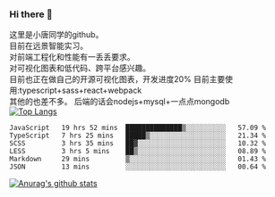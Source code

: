 ### Hi there 👋

这里是小唐同学的github。<br>
目前在远景智能实习。<br>
对前端工程化和性能有一丢丢要求。<br>
对可视化图表和低代码、跨平台感兴趣。<br>
目前也正在做自己的开源可视化图表，开发进度20%
目前主要使用:typescript+sass+react+webpack<br>
其他的也差不多。
后端的话会nodejs+mysql+一点点mongodb<br>
[![Top Langs](https://github-readme-stats.vercel.app/api/top-langs/?username=isaacttttttt&layout=compact)](https://github.com/anuraghazra/github-readme-stats)<br>
<!--START_SECTION:waka-->

```text
JavaScript   19 hrs 52 mins  ██████████████▒░░░░░░░░░░   57.09 %
TypeScript   7 hrs 25 mins   █████▒░░░░░░░░░░░░░░░░░░░   21.34 %
SCSS         3 hrs 35 mins   ██▓░░░░░░░░░░░░░░░░░░░░░░   10.32 %
LESS         3 hrs 5 mins    ██▒░░░░░░░░░░░░░░░░░░░░░░   08.89 %
Markdown     29 mins         ▒░░░░░░░░░░░░░░░░░░░░░░░░   01.43 %
JSON         13 mins         ░░░░░░░░░░░░░░░░░░░░░░░░░   00.64 %
```

<!--END_SECTION:waka-->

[![Anurag's github stats](https://github-readme-stats.vercel.app/api?username=isaacttttttt)](https://github.com/anuraghazra/github-readme-stats)

